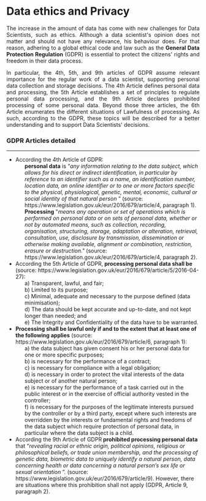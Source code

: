 # Data ethics and Privacy

<p align="justify"> The increase in the amount of data has come with new challenges for Data Scientists, such as ethics. Although a data scientist's opinion does not matter and should not have any relevance, his behaviour does. For that reason, adhering to a global ethical code and law such as the <b>General Data Protection Regulation</b> (GDPR) is essential to protect the citizens' rights and freedom in their data process. </p>
  

<p align="justify"> In particular, the 4th, 5th, and 9th articles of GDPR assume relevant importance for the regular work of a data scientist, supporting personal data collection and storage decisions. The 4th Article defines personal data and processing, the 5th Article establishes a set of principles to regulate personal data processing, and the 9th Article declares prohibited processing of some personal data. Beyond those three articles, the 6th Article enumerates the different situations of Lawfulness of processing. As such, according to the GDPR, these topics will be described for a better understanding and to support Data Scientists' decisions. </p>

### GDPR Articles detailed
--------------------------------
<ul>
 <li align="left"> According the 4th Article of GDPR:      
   <ol> <b>personal data</b> is “<i>any information relating to the data subject, which allows for his direct or indirect identification, in particular by reference to an identifier such as a name, an identification number, location data, an online identifier or to one or more factors specific to the physical, physiological, genetic, mental, economic, cultural or social identity of that natural person </i>” (source: https://www.legislation.gov.uk/eur/2016/679/article/4, paragraph 1).
   </ol>
<ol><b>Processing</b> "<i>means any operation or set of operations which is performed on personal data or on sets of personal data, whether or not by automated means, such as collection, recording, organisation, structuring, storage, adaptation or alteration, retrieval, consultation, use, disclosure by transmission, dissemination or otherwise making available, alignment or combination, restriction, erasure or destruction."</i> (source: https://www.legislation.gov.uk/eur/2016/679/article/4, paragraph 2). 
   </ol>
  </li>
 
 <li align="left"> According the 5th Article of GDPR,<b> processing personal data shall be </b>(source: https://www.legislation.gov.uk/eur/2016/679/article/5/2016-04-27): 
   <ol>
     a) Transparent, lawful, and fair; <br>   
     b) Limited to its purpose; <br>
     c) Minimal, adequate and necessary to the purpose defined (data minimisation); <br>
     d) The data should be kept accurate and up-to-date, and not kept longer than needed; and <br>
     e) The Integrity and Confidentiality of the data have to be warranted. <br>
   </ol>
  </li>
  
  <li align="left"> <b>Processing shall be lawful only if and to the extent that at least one of the following applies</b> (source: https://www.legislation.gov.uk/eur/2016/679/article/6, paragraph 1):
      <ol>
        a) the data subject has given consent his or her personal data for one or more specific purposes; <br>
        b) is necessary for the performance of a contract; <br>
        c) is necessary for compliance with a legal obligation; <br>
        d) is necessary in order to protect the vital interests of the data subject or of another natural person;<br>
        e) is necessary for the performance of a task carried out in the public interest or in the exercise of official authority vested in the controller; <br>
        f) is necessary for the purposes of the legitimate interests pursued by the controller or by a third party, except where such interests are overridden by the interests or fundamental rights and freedoms of the data subject which require protection of personal data, in particular where the data subject is a child. <br>
      </ol>
    </li> 
  
  <li align="left">
    According the 9th Article of GDPR<b> prohibited processing personal data </b> that “<i>revealing racial or ethnic origin, political opinions, religious or philosophical beliefs, or trade union membership, and the processing of genetic data, biometric data to uniquely identify a natural person, data concerning health or data concerning a natural person’s sex life or sexual orientation </i>”. (source: https://www.legislation.gov.uk/eur/2016/679/article/9). However, there are situations where this prohibition shall not apply (GDPR, Article 9, paragraph 2). 
  </li>
</ul>

